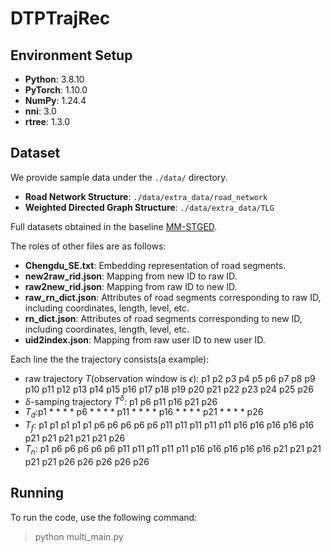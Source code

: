 # DTPTrajRec

## Environment Setup

- **Python**: 3.8.10
- **PyTorch**: 1.10.0
- **NumPy**: 1.24.4
- **nni**: 3.0
- **rtree**: 1.3.0

## Dataset

We provide sample data under the `./data/` directory. 

- **Road Network Structure**: `./data/extra_data/road_network`
- **Weighted Directed Graph Structure**: `./data/extra_data/TLG`

Full datasets obtained in the baseline [MM-STGED](https://dl.acm.org/doi/10.1109/TKDE.2024.3396158).

The roles of other files are as follows:

- **Chengdu_SE.txt**: Embedding representation of road segments.
- **new2raw_rid.json**: Mapping from new ID to raw ID.
- **raw2new_rid.json**: Mapping from raw ID to new ID.
- **raw_rn_dict.json**: Attributes of road segments corresponding to raw ID, including coordinates, length, level, etc.
- **rn_dict.json**: Attributes of road segments corresponding to new ID, including coordinates, length, level, etc.
- **uid2index.json**: Mapping from raw user ID to new user ID.

Each line the the trajectory consists(a example):
- raw trajectory $T$(observation window is $\epsilon$): p1 p2 p3 p4 p5 p6 p7 p8 p9 p10 p11 p12 p13 p14 p15 p16 p17 p18 p19 p20 p21 p22 p23 p24 p25 p26
- $\delta$-samping trajectory $T^\delta$: p1 p6 p11 p16 p21 p26
- $T_d$:p1 * * * * p6 * * * * p11 * * * * p16 * * * * p21 * * * * p26
- $T_f$: p1 p1 p1 p1 p1 p6 p6 p6 p6 p6 p11 p11 p11 p11 p11 p16 p16 p16 p16 p16 p21 p21 p21 p21 p21 p26
- $T_n$: p1 p6 p6 p6 p6 p6 p11 p11 p11 p11 p11 p16 p16 p16 p16 p16 p21 p21 p21 p21 p21 p26 p26 p26 p26 p26

## Running

To run the code, use the following command:
> python multi_main.py